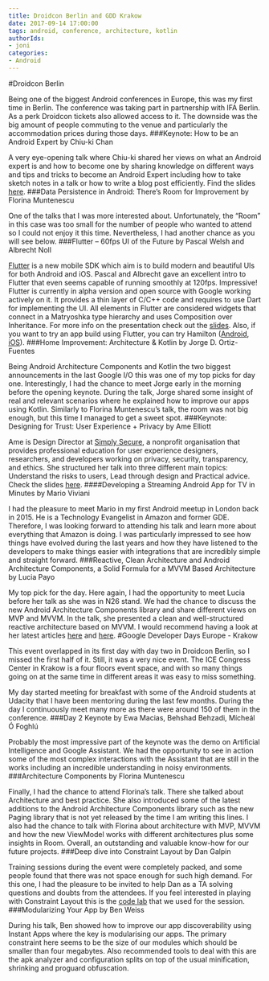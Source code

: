 ```yaml
---
title: Droidcon Berlin and GDD Krakow
date: 2017-09-14 17:00:00
tags: android, conference, architecture, kotlin
authorIds:
- joni
categories:
- Android
---
```

#Droidcon Berlin

Being one of the biggest Android conferences in Europe, this was my first time in Berlin. The conference was taking part in partnership with IFA Berlin. As a perk Droidcon tickets also allowed access to it. The downside was the big amount of people commuting to the venue and particularly the accommodation prices during those days.
###Keynote: How to be an Android Expert
by Chiu-ki Chan

A very eye-opening talk where Chiu-ki shared her views on what an Android expert is and how to become one by sharing knowledge on different ways and tips and tricks to become an Android Expert including how to take sketch notes in a talk or how to write a blog post efficiently. Find the slides [here](https://www.slideshare.net/chiuki/how-to-be-an-android-expert-droidcon-berlin).
###Data Persistence in Android: There’s Room for Improvement
by Florina Muntenescu

One of the talks that I was more interested about. Unfortunately, the “Room” in this case was too small for the number of people who wanted to attend so I could not enjoy it this time. Nevertheless, I had another chance as you will see below.
###Flutter – 60fps UI of the Future
by Pascal Welsh and Albrecht Noll

[Flutter](https://flutter.io) is a new mobile SDK which aim is to build modern and beautiful UIs for both Android and iOS. Pascal and Albrecht gave an excellent intro to Flutter that even seems capable of running smoothly at 120fps. Impressive!
Flutter is currently in alpha version and open source with Google working actively on it. It provides a thin layer of C/C++ code and requires to use Dart for implementing the UI. All elements in Flutter are considered widgets that connect in a Matryoshka type hierarchy and uses Composition over Inheritance.
For more info on the presentation check out the [slides](https://speakerdeck.com/passsy/flutter-60-fps-ui-of-the-future). Also, if you want to try an app build using Flutter, you can try Hamilton ([Android](https://play.google.com/store/apps/details?id=com.hamilton.app), [iOS](https://itunes.apple.com/us/app/hamilton-the-official-app/id1255231054?mt=8)).
###Home Improvement: Architecture & Kotlin
by Jorge D. Ortiz-Fuentes

Being Android Architecture Components and Kotlin the two biggest announcements in the last Google I/O this was one of my top picks for day one. Interestingly, I had the chance to meet Jorge early in the morning before the opening keynote.
During the talk, Jorge shared some insight of real and relevant scenarios where he explained how to improve our apps using Kotlin. Similarly to Florina Muntenescu’s talk, the room was not big enough, but this time I managed to get a sweet spot.
###Keynote: Designing for Trust: User Experience + Privacy
by Ame Elliott

Ame is Design Director at [Simply Secure](https://simplysecure.org), a nonprofit organisation that provides professional education for user experience designers, researchers, and developers working on privacy, security, transparency, and ethics. She structured her talk into three different main topics: Understand the risks to users, Lead through design and Practical advice.
Check the slides [here](https://simplysecure.org/resources//Elliott-DroidCon-UXandPrivacy.pdf).
####Developing a Streaming Android App for TV in Minutes
by Mario Viviani

I had the pleasure to meet Mario in my first Android meetup in London back in 2015. He is a Technology Evangelist in Amazon and former GDE. Therefore, I was looking forward to attending his talk and learn more about everything that Amazon is doing. 
I was particularly impressed to see how things have evolved during the last years and how they have listened to the developers to make things easier with integrations that are incredibly simple and straight forward.
###Reactive, Clean Architecture and Android Architecture Components, a Solid Formula for a MVVM Based Architecture
by Lucia Payo

My top pick for the day. Here again, I had the opportunity to meet Lucia before her talk as she was in N26 stand. We had the chance to discuss the new Android Architecture Components library and share different views on MVP and MVVM.
In the talk, she presented a clean and well-structured reactive architecture based on MVVM. I would recommend having a look at her latest articles [here](https://mag.n26.com/reactive-clean-architecture-with-android-architecture-components-685a6682e0ca) and [here](https://mag.n26.com/practical-example-using-reactive-clean-architecture-approach-8a2436ea76b4).
#Google Developer Days Europe - Krakow

This event overlapped in its first day with day two in Droidcon Berlin, so I missed the first half of it. Still, it was a very nice event. The ICE Congress Center in Krakow is a four floors event space, and with so many things going on at the same time in different areas it was easy to miss something.

My day started meeting for breakfast with some of the Android students at Udacity that I have been mentoring during the last few months. During the day I continuously meet many more as there were around 150 of them in the conference.
###Day 2 Keynote
by Ewa Macias, Behshad Behzadi, Mícheál Ó Foghlú

Probably the most impressive part of the keynote was the demo on Artificial Intelligence and Google Assistant. We had the opportunity to see in action some of the most complex interactions with the Assistant that are still in the works including an incredible understanding in noisy environments.
###Architecture Components
by Florina Muntenescu

Finally, I had the chance to attend Florina’s talk. There she talked about Architecture and best practice. She also introduced some of the latest additions to the Android Architecture Components library such as the new Paging library that is not yet released by the time I am writing this lines.
I also had the chance to talk with Florina about architecture with MVP, MVVM and how the new ViewModel works with different architectures plus some insights in Room. Overall, an outstanding and valuable know-how for our future projects.
###Deep dive into Constraint Layout
by Dan Galpin

Training sessions during the event were completely packed, and some people found that there was not space enough for such high demand. For this one, I had the pleasure to be invited to help Dan as a TA solving questions and doubts from the attendees. If you feel interested in playing with Constraint Layout this is the [code lab](https://codelabs.developers.google.com/codelabs/constraint-layout/index.html) that we used for the session.
###Modularizing Your App
by Ben Weiss

During his talk, Ben showed how to improve our app discoverability using Instant Apps where the key is modularising our apps. The primary constraint here seems to be the size of our modules which should be smaller than four megabytes. Also recommended tools to deal with this are the apk analyzer and configuration splits on top of the usual minification, shrinking and proguard obfuscation.
